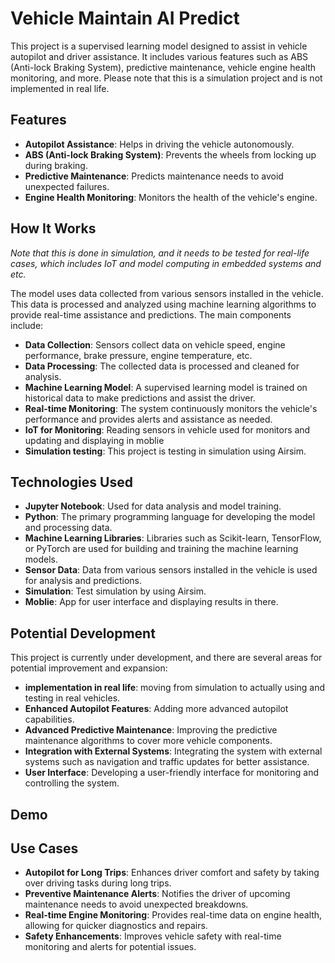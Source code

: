 # Vehicle Maintain AI Predict

This project is a supervised learning model designed to assist in vehicle autopilot and driver assistance. It includes various features such as ABS (Anti-lock Braking System), predictive maintenance, vehicle engine health monitoring, and more. Please note that this is a simulation project and is not implemented in real life.

## Features

- **Autopilot Assistance**: Helps in driving the vehicle autonomously.
- **ABS (Anti-lock Braking System)**: Prevents the wheels from locking up during braking.
- **Predictive Maintenance**: Predicts maintenance needs to avoid unexpected failures.
- **Engine Health Monitoring**: Monitors the health of the vehicle's engine.

## How It Works
_Note that this is done in simulation, and it needs to be tested for real-life cases, which includes IoT and model computing in embedded systems and etc._

The model uses data collected from various sensors installed in the vehicle. This data is processed and analyzed using machine learning algorithms to provide real-time assistance and predictions. The main components include:

- **Data Collection**: Sensors collect data on vehicle speed, engine performance, brake pressure, engine temperature, etc.
- **Data Processing**: The collected data is processed and cleaned for analysis.
- **Machine Learning Model**: A supervised learning model is trained on historical data to make predictions and assist the driver.
- **Real-time Monitoring**: The system continuously monitors the vehicle's performance and provides alerts and assistance as needed.
- **IoT for Monitoring**: Reading sensors in vehicle used for monitors and updating and displaying in moblie 
- **Simulation testing**: This project is testing in simulation using Airsim.

## Technologies Used

- **Jupyter Notebook**: Used for data analysis and model training.
- **Python**: The primary programming language for developing the model and processing data.
- **Machine Learning Libraries**: Libraries such as Scikit-learn, TensorFlow, or PyTorch are used for building and training the machine learning models.
- **Sensor Data**: Data from various sensors installed in the vehicle is used for analysis and predictions.
- **Simulation**: Test simulation by using Airsim.
- **Moblie**: App for user interface and displaying results in there. 

## Potential Development

This project is currently under development, and there are several areas for potential improvement and expansion:

- **implementation in real life**: moving from simulation to actually using and testing in real vehicles.
- **Enhanced Autopilot Features**: Adding more advanced autopilot capabilities.
- **Advanced Predictive Maintenance**: Improving the predictive maintenance algorithms to cover more vehicle components.
- **Integration with External Systems**: Integrating the system with external systems such as navigation and traffic updates for better assistance.
- **User Interface**: Developing a user-friendly interface for monitoring and controlling the system.

## Demo

## Use Cases
- **Autopilot for Long Trips**: Enhances driver comfort and safety by taking over driving tasks during long trips.
- **Preventive Maintenance Alerts**: Notifies the driver of upcoming maintenance needs to avoid unexpected breakdowns.
- **Real-time Engine Monitoring**: Provides real-time data on engine health, allowing for quicker diagnostics and repairs.
- **Safety Enhancements**: Improves vehicle safety with real-time monitoring and alerts for potential issues.


